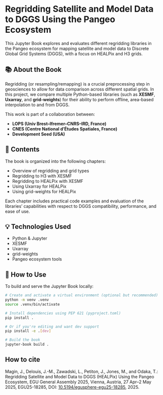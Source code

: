 # Regridding Satellite and Model Data to DGGS Using the Pangeo Ecosystem

This Jupyter Book explores and evaluates different regridding libraries in the Pangeo ecosystem for mapping satellite and model data to Discrete Global Grid Systems (DGGS), with a focus on HEALPix and H3 grids.

## 📚 About the Book

Regridding (or resampling/remapping) is a crucial preprocessing step in geosciences to allow for data comparison across different spatial grids. In this project, we compare multiple Python-based libraries (such as **XESMF**, **Uxarray**, and **grid-weights**) for their ability to perform offline, area-based interpolation to and from DGGS.

This work is part of a collaboration between:
- **LOPS (Univ Brest–Ifremer–CNRS–IRD, France)**
- **CNES (Centre National d’Études Spatiales, France)**
- **Development Seed (USA)**

## 📂 Contents

The book is organized into the following chapters:
- Overview of regridding and grid types
- Regridding to H3 with XESMF
- Regridding to HEALPix with XESMF
- Using Uxarray for HEALPix
- Using grid-weights for HEALPix

Each chapter includes practical code examples and evaluation of the libraries’ capabilities with respect to DGGS compatibility, performance, and ease of use.

## 💡 Technologies Used

- Python & Jupyter
- XESMF
- Uxarray
- grid-weights
- Pangeo ecosystem tools

## 🚀 How to Use

To build and serve the Jupyter Book locally:

```bash
# Create and activate a virtual environment (optional but recommended)
python -m venv .venv
source .venv/bin/activate 

# Install dependencies using PEP 621 (pyproject.toml)
pip install .

# Or if you're editing and want dev support
pip install -e .[dev]

# Build the book
jupyter-book build .
```

## How to cite

Magin, J., Delouis, J.-M., Zawadski, L., Petiton, J., Jones, M., and Odaka, T.: Regridding Satellite and Model Data to DGGS (HEALPix) Using the Pangeo Ecosystem, EGU General Assembly 2025, Vienna, Austria, 27 Apr–2 May 2025, EGU25-18285, DOI: [10.5194/egusphere-egu25-18285](https://doi.org/10.5194/egusphere-egu25-18285), 2025.
